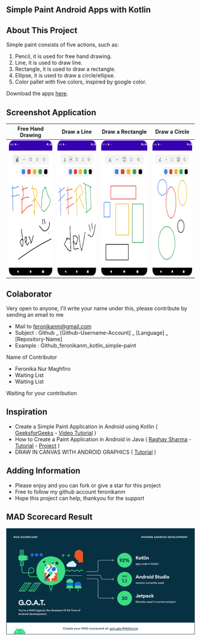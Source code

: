 ## Simple Paint Android Apps with Kotlin

## About This Project

Simple paint consists of five actions, such as:
1. Pencil, it is used for free hand drawing.
2. Line, it is used to draw line.
3. Rectangle, it is used to draw a rectangle.
4. Ellipse, it is used to draw a circle/ellipse.
5. Color pallet with five colors, inspired by google color.

Download the apps [here](https://drive.google.com/file/d/11SrHqBEjH-kYXpc8DcDnW3SgZT2MC81r/view?usp=sharing).

## Screenshot Application

| Free Hand Drawing |   Draw a Line | Draw a Rectangle | Draw a Circle |
|:------------------:|:----------------------------:|:---------------------:|:-----------------:|
|<img width="200px" height="360px" src="docs/images/ss_pencil.png"> | <img width="200px" height="360px" src="docs/images/ss_line.png"> | <img width="200px" height="360px" src="docs/images/ss_rectangle.png"> | <img width="200px" height="360px" src="docs/images/ss_circle.png"> |

## Colaborator
Very open to anyone, I'll write your name under this, please contribute by sending an email to me

- Mail to feronikanm@gmail.com
- Subject : Github _ [Github-Username-Account] _ [Language] _ [Repository-Name]
- Example : Github_feronikanm_kotlin_simple-paint

Name of Contributor 
- Feronika Nur Maghfiro
- Waiting List
- Waiting List

Waiting for your contribution

## Inspiration

- Create a Simple Paint Application in Android using Kotlin ( [GeeksforGeeks](https://www.youtube.com/channel/UC0RhatS1pyxInC00YKjjBqQ) - [Video Tutorial](https://www.youtube.com/watch?v=8mjv_iDSLcw) )
- How to Create a Paint Application in Android in Java ( [Raghav Sharma](https://github.com/raghavtilak) - [Tutorial](https://www.geeksforgeeks.org/how-to-create-a-paint-application-in-android/) - [Project](https://github.com/raghavtilak/Paint) )
- DRAW IN CANVAS WITH ANDROID GRAPHICS ( [Tutorial](https://learningprogramming.net/mobile/android/draw-in-canvas-with-android-graphics/) )

## Adding Information

- Please enjoy and you can fork or give a star for this project
- Free to follow my github account feronikanm
- Hope this project can help, thankyou for the support

## MAD Scorecard Result

![Screenshot Mad Score Apps](docs/images/mad_score.png?raw=true)
